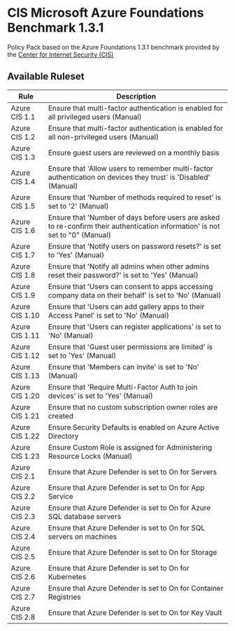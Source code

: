 # CIS Microsoft Azure Foundations Benchmark 1.3.1

Policy Pack based on the Azure Foundations 1.3.1 benchmark provided by the [Center for Internet Security (CIS)](https://www.cisecurity.org/benchmark/azure/)

## Available Ruleset

| Rule           | Description                                                                                                                                      |
| -------------- | ------------------------------------------------------------------------------------------------------------------------------------------------------------------- |
| Azure CIS 1.1  | Ensure that multi-factor authentication is enabled for all privileged users (Manual)                                                             |
| Azure CIS 1.2  | Ensure that multi-factor authentication is enabled for all non-privileged users (Manual)                                                         |
| Azure CIS 1.3  | Ensure guest users are reviewed on a monthly basis                                                                                               |
| Azure CIS 1.4  | Ensure that 'Allow users to remember multi-factor authentication on devices they trust' is 'Disabled' (Manual)                                   |
| Azure CIS 1.5  | Ensure that 'Number of methods required to reset' is set to '2' (Manual)                                                                         |
| Azure CIS 1.6  | Ensure that 'Number of days before users are asked to re-confirm their authentication information' is not set to "0" (Manual)                    |
| Azure CIS 1.7  | Ensure that 'Notify users on password resets?' is set to 'Yes' (Manual)                                                                          |
| Azure CIS 1.8  | Ensure that 'Notify all admins when other admins reset their password?' is set to 'Yes' (Manual)                                                 |
| Azure CIS 1.9  | Ensure that 'Users can consent to apps accessing company data on their behalf' is set to 'No' (Manual)                                           |
| Azure CIS 1.10 | Ensure that 'Users can add gallery apps to their Access Panel' is set to 'No' (Manual)                                                           |
| Azure CIS 1.11 | Ensure that 'Users can register applications' is set to 'No' (Manual)                                                                            |
| Azure CIS 1.12 | Ensure that 'Guest user permissions are limited' is set to 'Yes' (Manual)                                                                        |
| Azure CIS 1.13 | Ensure that 'Members can invite' is set to 'No' (Manual)                                                                                         |
| Azure CIS 1.20 | Ensure that 'Require Multi-Factor Auth to join devices' is set to 'Yes' (Manual)                                                                 |
| Azure CIS 1.21 | Ensure that no custom subscription owner roles are created                                                                                       |
| Azure CIS 1.22 | Ensure Security Defaults is enabled on Azure Active Directory                                                                                    |
| Azure CIS 1.23 | Ensure Custom Role is assigned for Administering Resource Locks (Manual)                                                                         |
| Azure CIS 2.1  | Ensure that Azure Defender is set to On for Servers                                                                                              |
| Azure CIS 2.2  | Ensure that Azure Defender is set to On for App Service                                                                                          |
| Azure CIS 2.3  | Ensure that Azure Defender is set to On for Azure SQL database servers                                                                           |
| Azure CIS 2.4  | Ensure that Azure Defender is set to On for SQL servers on machines                                                                              |
| Azure CIS 2.5  | Ensure that Azure Defender is set to On for Storage                                                                                              |
| Azure CIS 2.6  | Ensure that Azure Defender is set to On for Kubernetes                                                                                           |
| Azure CIS 2.7  | Ensure that Azure Defender is set to On for Container Registries                                                                                 |
| Azure CIS 2.8  | Ensure that Azure Defender is set to On for Key Vault                                                                                            |
